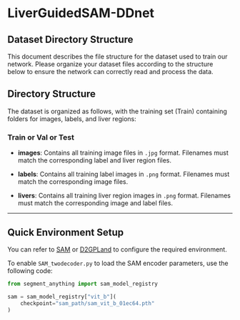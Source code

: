 # LiverGuidedSAM-DDnet

## Dataset Directory Structure

This document describes the file structure for the dataset used to train our network. Please organize your dataset files according to the structure below to ensure the network can correctly read and process the data.

## Directory Structure

The dataset is organized as follows, with the training set (Train) containing folders for images, labels, and liver regions:

### Train or Val or Test

- **images**: Contains all training image files in `.jpg` format. Filenames must match the corresponding label and liver region files.

- **labels**: Contains all training label images in `.png` format. Filenames must match the corresponding image files.

- **livers**: Contains all training liver region images in `.png` format. Filenames must match the corresponding image and label files.

---

## Quick Environment Setup

You can refer to [SAM](https://github.com/facebookresearch/segment-anything) or [D2GPLand](https://github.com/PJLallen/D2GPLand/tree/main) to configure the required environment.

To enable `SAM_twodecoder.py` to load the SAM encoder parameters, use the following code:

```python
from segment_anything import sam_model_registry

sam = sam_model_registry["vit_b"](
    checkpoint="sam_path/sam_vit_b_01ec64.pth"
)


